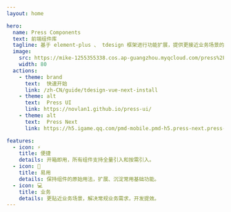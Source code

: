 ```yaml
---
layout: home

hero:
  name: Press Components
  text: 前端组件库
  tagline: 基于 element-plus 、 tdesign 框架进行功能扩展，提供更接近业务场景的组件。
  image:
    src: https://mike-1255355338.cos.ap-guangzhou.myqcloud.com/press%2Fimg%2Fpress-ui-avatar-transparent.png
    width: 80
  actions:
    - theme: brand
      text:  快速开始
      link: /zh-CN/guide/tdesign-vue-next-install
    - theme: alt
      text:  Press UI
      link: https://novlan1.github.io/press-ui/
    - theme: alt
      text:  Press Next
      link: https://h5.igame.qq.com/pmd-mobile.pmd-h5.press-next.press-next/

features:
  - icon: ⚡️
    title: 便捷
    details: 开箱即用，所有组件支持全量引入和按需引入。
  - icon: 🤟
    title: 易用
    details: 保持组件的原始用法，扩展、沉淀常用基础功能。
  - icon: 💻
    title: 业务
    details: 更贴近业务场景，解决常规业务需求，开发提效。
---
```


